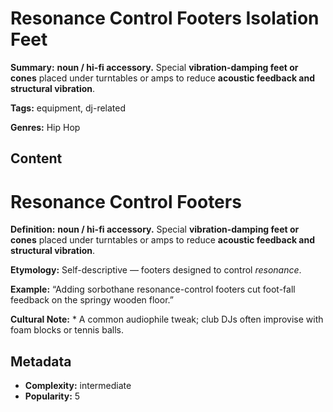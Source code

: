 # Resonance Control Footers Isolation Feet

**Summary:** **noun / hi-fi accessory.** Special **vibration-damping feet or cones** placed under turntables or amps to reduce **acoustic feedback and structural vibration**.

**Tags:** equipment, dj-related

**Genres:** Hip Hop

## Content

# Resonance Control Footers

**Definition:** **noun / hi-fi accessory.** Special **vibration-damping feet or cones** placed under turntables or amps to reduce **acoustic feedback and structural vibration**.

**Etymology:** Self-descriptive — footers designed to control *resonance*.

**Example:** “Adding sorbothane resonance-control footers cut foot-fall feedback on the springy wooden floor.”

**Cultural Note:** * A common audiophile tweak; club DJs often improvise with foam blocks or tennis balls.

## Metadata

- **Complexity:** intermediate
- **Popularity:** 5
